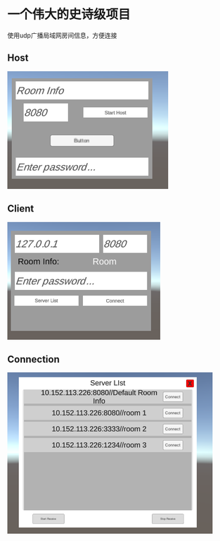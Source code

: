 # 一个伟大的史诗级项目

使用udp广播局域网房间信息，方便连接

## Host

![](https://raw.githubusercontent.com/Swiftie13st/Figurebed/main/img/202311131615687.png)

## Client

![](https://raw.githubusercontent.com/Swiftie13st/Figurebed/main/img/202311131614873.png)

## Connection

![](https://raw.githubusercontent.com/Swiftie13st/Figurebed/main/img/202311131615815.png)